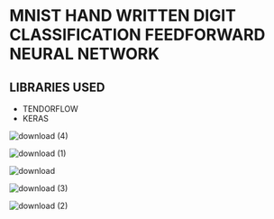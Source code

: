 # MNIST HAND WRITTEN DIGIT CLASSIFICATION FEEDFORWARD NEURAL NETWORK

## LIBRARIES USED
   
   * TENDORFLOW
   * KERAS

![download (4)](https://user-images.githubusercontent.com/63599968/175991196-80b6fc86-bea1-4898-87af-59398b76c3be.png)




![download (1)](https://user-images.githubusercontent.com/63599968/175991258-f9d076d1-fefc-4548-84b6-7a0c17a16e77.png)


![download](https://user-images.githubusercontent.com/63599968/175991269-08422491-1d9a-4562-be86-293ccf880282.png)


![download (3)](https://user-images.githubusercontent.com/63599968/175991220-6d9db159-4fef-4720-af44-1ac13b60696a.png)


![download (2)](https://user-images.githubusercontent.com/63599968/175991235-51aed549-72a7-4750-81a4-8d85a5754e58.png)
